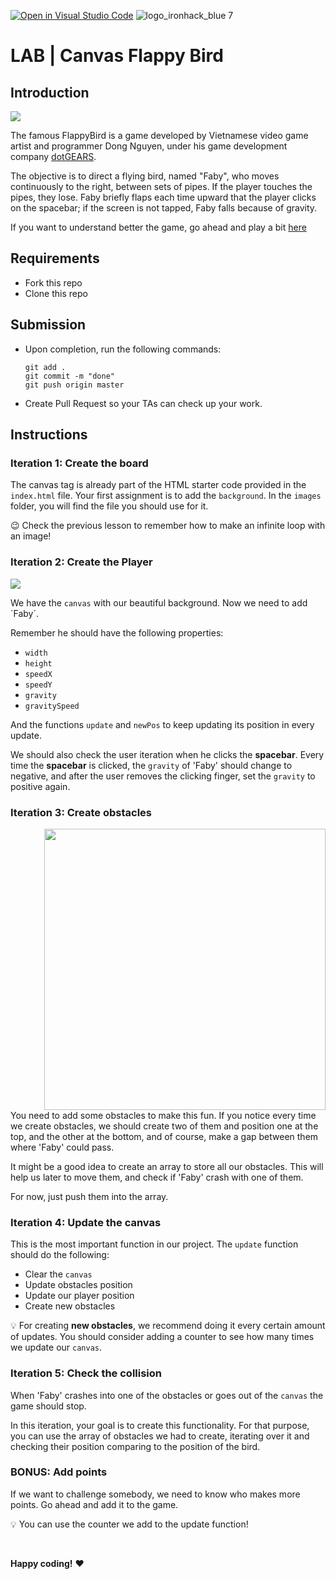 [![Open in Visual Studio Code](https://classroom.github.com/assets/open-in-vscode-f059dc9a6f8d3a56e377f745f24479a46679e63a5d9fe6f495e02850cd0d8118.svg)](https://classroom.github.com/online_ide?assignment_repo_id=6835141&assignment_repo_type=AssignmentRepo)
![logo_ironhack_blue 7](https://user-images.githubusercontent.com/23629340/40541063-a07a0a8a-601a-11e8-91b5-2f13e4e6b441.png)

# LAB | Canvas Flappy Bird

## Introduction

![](https://s3-eu-west-1.amazonaws.com/ih-materials/uploads/upload_6706fdbfdce80220b94fc6c04e2c990d.jpg)

The famous FlappyBird is a game developed by Vietnamese video game artist and programmer Dong Nguyen, under his game development company [dotGEARS](https://en.wikipedia.org/wiki/DotGEARS).

The objective is to direct a flying bird, named "Faby", who moves continuously to the right, between sets of pipes. If the player touches the pipes, they lose. Faby briefly flaps each time upward that the player clicks on the spacebar; if the screen is not tapped, Faby falls because of gravity.

If you want to understand better the game, go ahead and play a bit [here](http://flappybird.io/)

## Requirements

- Fork this repo
- Clone this repo

## Submission

- Upon completion, run the following commands:

  ```
  git add .
  git commit -m "done"
  git push origin master
  ```

- Create Pull Request so your TAs can check up your work.

## Instructions

### Iteration 1: Create the board

The canvas tag is already part of the HTML starter code provided in the `index.html` file. Your first assignment is to add the `background`. In the `images` folder, you will find the file you should use for it.

:wink: Check the previous lesson to remember how to make an infinite loop with an image!

### Iteration 2: Create the Player

![](https://s3-eu-west-1.amazonaws.com/ih-materials/uploads/upload_5279ab3427a72a2fbf77cbc9e2b32664.png)

We have the `canvas` with our beautiful background. Now we need to add ´Faby´.

Remember he should have the following properties:

- `width`
- `height`
- `speedX`
- `speedY`
- `gravity`
- `gravitySpeed`

And the functions `update` and `newPos` to keep updating its position in every update.

We should also check the user iteration when he clicks the **spacebar**. Every time the **spacebar** is clicked, the `gravity` of 'Faby' should change to negative, and after the user removes the clicking finger, set the `gravity` to positive again.

### Iteration 3: Create obstacles

<img src="https://s3-eu-west-1.amazonaws.com/ih-materials/uploads/upload_032b5d79ab1c7412e747473b679f0b59.png" alt="" style="width:450px; float:right; margin-left: 50px"/>

You need to add some obstacles to make this fun. If you notice every time we create obstacles, we should create two of them and position one at the top, and the other at the bottom, and of course, make a gap between them where 'Faby' could pass.

It might be a good idea to create an array to store all our obstacles. This will help us later to move them, and check if 'Faby' crash with one of them.

For now, just push them into the array.

### Iteration 4: Update the canvas

This is the most important function in our project. The `update` function should do the following:

- Clear the `canvas`
- Update obstacles position
- Update our player position
- Create new obstacles

:bulb: For creating **new obstacles**, we recommend doing it every certain amount of updates. You should consider adding a counter to see how many times we update our `canvas`.

### Iteration 5: Check the collision

When 'Faby' crashes into one of the obstacles or goes out of the `canvas` the game should stop.

In this iteration, your goal is to create this functionality. For that purpose, you can use the array of obstacles we had to create, iterating over it and checking their position comparing to the position of the bird.

### BONUS: Add points

If we want to challenge somebody, we need to know who makes more points. Go ahead and add it to the game.

:bulb: You can use the counter we add to the update function!

<br>

**Happy coding!** :heart:
